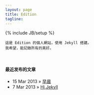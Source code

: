 ```yaml
---
layout: page
title: Edition
tagline: 
---
```

{% include JB/setup %}

    這是 Edition 的個人網站，使用 Jekyll 搭建。
    我希望，能記錄所有的美好。

</br>

#### 最近发布的文章 ####

* 15 Mar 2013 » [早晨](http://edition.github.com/2013/03/15/%E6%97%A9%E6%99%A8/)
* 7  Mar 2013 » [Hi,Jekyll](http://edition.github.com/2013/03/07/Hi-Jekyll/)
